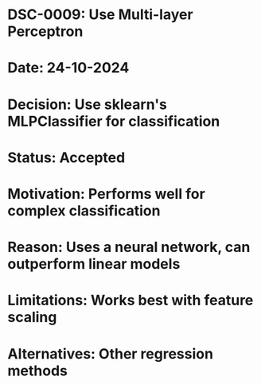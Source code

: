 # DSC-0009: Use Multi-layer Perceptron
# Date: 24-10-2024
# Decision: Use sklearn's MLPClassifier for classification
# Status: Accepted
# Motivation: Performs well for complex classification
# Reason: Uses a neural network, can outperform linear models
# Limitations: Works best with feature scaling
# Alternatives: Other regression methods

